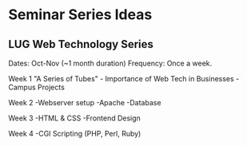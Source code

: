 Seminar Series Ideas
====================

LUG Web Technology Series
-------------------------
Dates:      Oct-Nov (~1 month duration)
Frequency:  Once a week.

Week 1 "A Series of Tubes"
		- Importance of Web Tech in Businesses
		- Campus Projects

Week 2 	-Webserver setup
		-Apache
		-Database

Week 3	-HTML & CSS
		-Frontend Design

Week 4	-CGI Scripting (PHP, Perl, Ruby)

  
  
